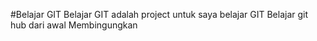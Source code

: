 #Belajar GIT
Belajar GIT adalah project untuk saya belajar GIT
Belajar git hub dari awal
Membingungkan
